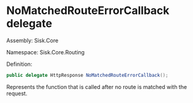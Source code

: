 <!--

Copyrights 2023 Sisk Framework - CypherPotato
Published under MIT license

!!! DO NOT EDIT THIS FILE !!!
This file was generated by a tool in the Sisk package. To edit the information in this documentation,
edit the XML documentation present in the Sisk source code.

-->

# NoMatchedRouteErrorCallback delegate
Assembly: Sisk.Core

Namespace: Sisk.Core.Routing

Definition:

```cs
public delegate HttpResponse NoMatchedRouteErrorCallback();
```

Represents the function that is called after no route is matched with the request.

